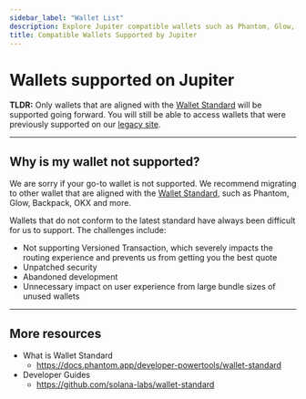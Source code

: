 ```yaml
---
sidebar_label: "Wallet List"
description: Explore Jupiter compatible wallets such as Phantom, Glow, and Backpack for premium security features.
title: Compatible Wallets Supported by Jupiter
---
```


<head>
    <title>What Wallets are Compatible With Jupiter? Full List</title>
    <meta name="twitter:card" content="summary" />
</head>

# Wallets supported on Jupiter


**TLDR:**
Only wallets that are aligned with the [Wallet Standard](https://docs.phantom.app/developer-powertools/wallet-standard) will be supported going forward. You will still be able to access wallets that were previously supported on our [legacy site](https://legacy.jup.ag/).

---

## Why is my wallet not supported?

We are sorry if your go-to wallet is not supported. We recommend migrating to other wallet that are aligned with the [Wallet Standard](https://docs.phantom.app/developer-powertools/wallet-standard), such as Phantom, Glow, Backpack, OKX and more.

Wallets that do not conform to the latest standard have always been difficult for us to support. The challenges include:

- Not supporting Versioned Transaction, which severely impacts the routing experience and prevents us from getting you the best quote
- Unpatched security
- Abandoned development
- Unnecessary impact on user experience from large bundle sizes of unused wallets

---
## More resources
- What is Wallet Standard
  - https://docs.phantom.app/developer-powertools/wallet-standard
- Developer Guides
  - https://github.com/solana-labs/wallet-standard
